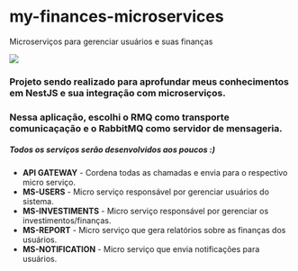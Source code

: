 # my-finances-microservices
Microserviços para gerenciar usuários e suas finanças

<img  src="https://miro.medium.com/max/755/1*Q3WCpGRrsyy7X7tz0kaHew.png">

<h3>Projeto sendo realizado para aprofundar meus conhecimentos em NestJS e sua integração com microserviços.</h3>
<h3>Nessa aplicação, escolhi o RMQ como transporte comunicaçação e o RabbitMQ como servidor de mensageria.</h3>
<h5>Todos os serviços serão desenvolvidos aos poucos :)</h5>
<ul>
  <li><strong>API GATEWAY</strong> - Cordena todas as chamadas e envia para o respectivo micro serviço.</li>
  <li><strong>MS-USERS</strong> - Micro serviço responsável por gerenciar usuários do sistema.</li>
  <li><strong>MS-INVESTIMENTS</strong> - Micro serviço responsável por gerenciar os investimentos/finanças.</li>
  <li><strong>MS-REPORT</strong> - Micro serviço que gera relatórios sobre as finanças dos usuários.</li>
  <li><strong>MS-NOTIFICATION</strong> - Micro serviço que envia notificações para usuários.</li>
</ul>

